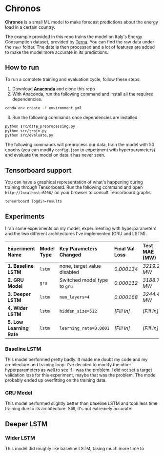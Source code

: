 # Chronos

**Chronos** is a small ML model to make forecast predictions about the energy load in a certain country.

The example provided in this repo trains the model on Italy's Energy Consumption dataset, provided by [Terna](https://dati.terna.it/en/download-center). You can find the raw data under the `raw/` folder. The data is then processed and a lot of features are added to make the model more accurate in its predictions.

## How to run

To run a complete training and evaluation cycle, follow these steps:

1. Download **[Anaconda](https://www.anaconda.com/)** and clone this repo
2. With Anaconda, run the following command and install all the required dependencies.

```bash
conda env create -f environment.yml
```

3. Run the following commands once dependencies are installed

```bash
python src/data_preprocessing.py
python src/train.py
python src/evaluate.py
```

The following commands will preprocess our data, train the model with 50 epochs (you can modify `config.json` to experiment with hyperparameters) and evaluate the model
on data it has never seen.

## Tensorboard support

You can have a graphical representation of what's happening during training through Tensorboard. Run the following command and open `http://localhost:6006/`
on your browser to consult Tensorboard graphs.

```bash
tensorboard logdir=results
```

## Experiments

I ran some experiments on my model, experimenting with hyperparameters and the two different architectures I've implemented (GRU and LSTM).

| Experiment Name          | Model Type | Key Parameters Changed       | Final Val Loss | Test MAE (MW) | Test RMSE (MW) |
| :----------------------- | :--------- | :--------------------------- | :------------- | :------------ | :------------- |
| **1. Baseline LSTM**     | `lstm`     | none, target value disabled  | _0.000134_     | _3219.23 MW_  | _5006.08 MW_   |
| **2. GRU Model**         | `gru`      | Switched model type to `gru` | _0.000112_     | _3188.73 MW_  | _4986.66 MW_   |
| **3. Deeper LSTM**       | `lstm`     | `num_layers=4`               | _0.000168_     | _3244.43 MW_  | _5077.91 MW_   |
| **4. Wider LSTM**        | `lstm`     | `hidden_size=512`            | _[Fill In]_    | _[Fill In]_   | _[Fill In]_    |
| **5. Low Learning Rate** | `lstm`     | `learning_rate=0.0001`       | _[Fill In]_    | _[Fill In]_   | _[Fill In]_    |

### Baseline LSTM

This model performed pretty badly. It made me doubt my code and my architecture and training loop. I've decided to modify the other hyperparameters as well to see if I was the problem. I did not set a target validation loss for this experiment, maybe that was the problem. The model probably ended up overfitting on the training data.

### GRU Model

This model performed slightly better than baseline LSTM and took less time training due to its architecture. Still, it's not extremely accurate.

## Deeper LSTM

### Wider LSTM

This model did roughly like baseline LSTM, taking much more time to
